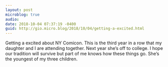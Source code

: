 ```yaml
---
layout: post
microblog: true
audio: 
date: 2018-10-04 07:37:19 -0400
guid: http://gio.micro.blog/2018/10/04/getting-a-excited.html
---
```

Getting a excited about NY Comicon.
This is the third year in a row that my daughter and I are attending together. Next year she’s off to college. I hope our tradition will survive but part of me knows how these things go. She’s the youngest of my three children. 
